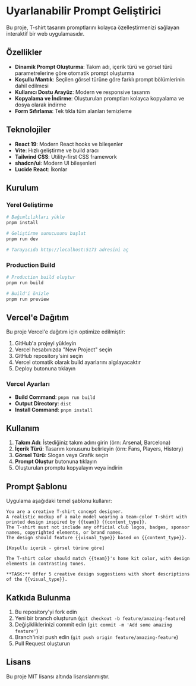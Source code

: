 # Uyarlanabilir Prompt Geliştirici

Bu proje, T-shirt tasarım promptlarını kolayca özelleştirmenizi sağlayan interaktif bir web uygulamasıdır.

## Özellikler

- **Dinamik Prompt Oluşturma**: Takım adı, içerik türü ve görsel türü parametrelerine göre otomatik prompt oluşturma
- **Koşullu Mantık**: Seçilen görsel türüne göre farklı prompt bölümlerinin dahil edilmesi
- **Kullanıcı Dostu Arayüz**: Modern ve responsive tasarım
- **Kopyalama ve İndirme**: Oluşturulan promptları kolayca kopyalama ve dosya olarak indirme
- **Form Sıfırlama**: Tek tıkla tüm alanları temizleme

## Teknolojiler

- **React 19**: Modern React hooks ve bileşenler
- **Vite**: Hızlı geliştirme ve build aracı
- **Tailwind CSS**: Utility-first CSS framework
- **shadcn/ui**: Modern UI bileşenleri
- **Lucide React**: İkonlar

## Kurulum

### Yerel Geliştirme

```bash
# Bağımlılıkları yükle
pnpm install

# Geliştirme sunucusunu başlat
pnpm run dev

# Tarayıcıda http://localhost:5173 adresini aç
```

### Production Build

```bash
# Production build oluştur
pnpm run build

# Build'i önizle
pnpm run preview
```

## Vercel'e Dağıtım

Bu proje Vercel'e dağıtım için optimize edilmiştir:

1. GitHub'a projeyi yükleyin
2. Vercel hesabınızda "New Project" seçin
3. GitHub repository'sini seçin
4. Vercel otomatik olarak build ayarlarını algılayacaktır
5. Deploy butonuna tıklayın

### Vercel Ayarları

- **Build Command**: `pnpm run build`
- **Output Directory**: `dist`
- **Install Command**: `pnpm install`

## Kullanım

1. **Takım Adı**: İstediğiniz takım adını girin (örn: Arsenal, Barcelona)
2. **İçerik Türü**: Tasarım konusunu belirleyin (örn: Fans, Players, History)
3. **Görsel Türü**: Slogan veya Grafik seçin
4. **Prompt Oluştur** butonuna tıklayın
5. Oluşturulan promptu kopyalayın veya indirin

## Prompt Şablonu

Uygulama aşağıdaki temel şablonu kullanır:

```
You are a creative T-shirt concept designer.
A realistic mockup of a male model wearing a team-color T-shirt with printed design inspired by {{team}} {{content_type}}.
The T-shirt must not include any official club logos, badges, sponsor names, copyrighted elements, or brand names.
The design should feature {{visual_type}} based on {{content_type}}.

[Koşullu içerik - görsel türüne göre]

The T-shirt color should match {{team}}'s home kit color, with design elements in contrasting tones.

**TASK:** Offer 5 creative design suggestions with short descriptions of the {{visual_type}}.
```

## Katkıda Bulunma

1. Bu repository'yi fork edin
2. Yeni bir branch oluşturun (`git checkout -b feature/amazing-feature`)
3. Değişikliklerinizi commit edin (`git commit -m 'Add some amazing feature'`)
4. Branch'inizi push edin (`git push origin feature/amazing-feature`)
5. Pull Request oluşturun

## Lisans

Bu proje MIT lisansı altında lisanslanmıştır.

